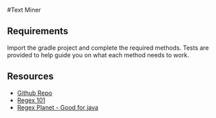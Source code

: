 #Text Miner

## Requirements
Import the gradle project and complete the required methods.  Tests are provided to help guide you on what each method needs to work.

## Resources
* [Github Repo](https://github.com/tiy-lv-java-2016-11/textminer)
* [Regex 101](https://regex101.com/)
* [Regex Planet - Good for java](http://www.regexplanet.com/advanced/java/index.html)
